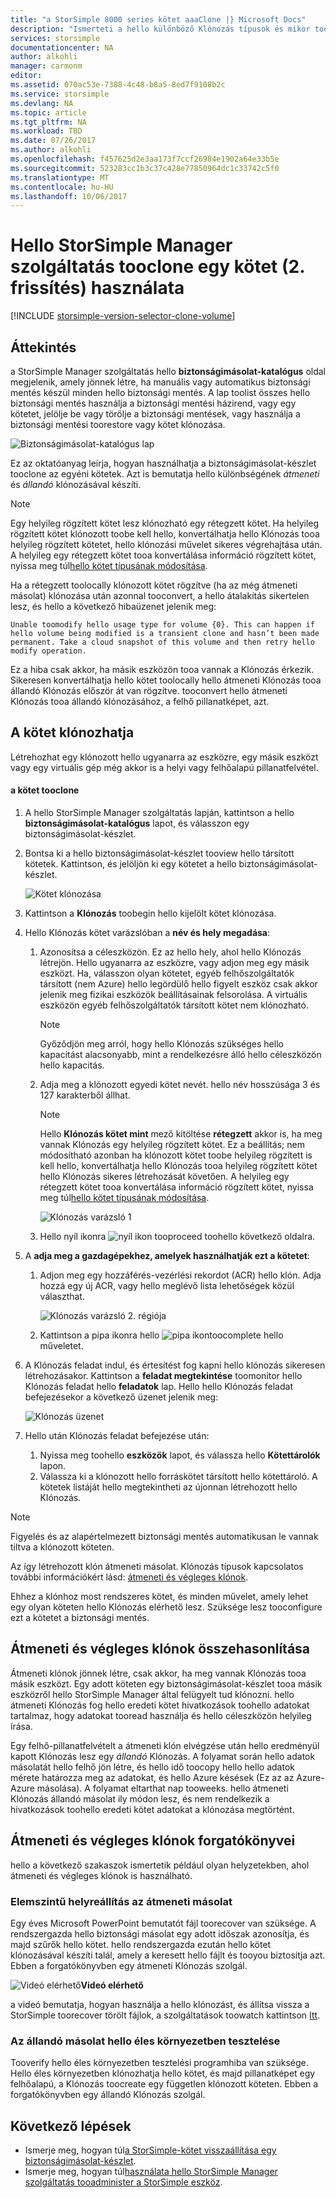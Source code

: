 ```yaml
---
title: "a StorSimple 8000 series kötet aaaClone |} Microsoft Docs"
description: "Ismerteti a hello különböző Klónozás típusok és mikor toouse őket, és elmagyarázza, hogyan használhatja a biztonságimásolat-készlet tooclone egy egyéni köteten."
services: storsimple
documentationcenter: NA
author: alkohli
manager: carmonm
editor: 
ms.assetid: 070ac53e-7388-4c48-b8a5-8ed7f9108b2c
ms.service: storsimple
ms.devlang: NA
ms.topic: article
ms.tgt_pltfrm: NA
ms.workload: TBD
ms.date: 07/26/2017
ms.author: alkohli
ms.openlocfilehash: f457625d2e3aa173f7ccf26984e1902a64e33b5e
ms.sourcegitcommit: 523283cc1b3c37c428e77850964dc1c33742c5f0
ms.translationtype: MT
ms.contentlocale: hu-HU
ms.lasthandoff: 10/06/2017
---
```

# <a name="use-hello-storsimple-manager-service-tooclone-a-volume-update-2"></a>Hello StorSimple Manager szolgáltatás tooclone egy kötet (2. frissítés) használata
[!INCLUDE [storsimple-version-selector-clone-volume](../../includes/storsimple-version-selector-clone-volume.md)]

## <a name="overview"></a>Áttekintés
a StorSimple Manager szolgáltatás hello **biztonságimásolat-katalógus** oldal megjelenik, amely jönnek létre, ha manuális vagy automatikus biztonsági mentés készül minden hello biztonsági mentés. A lap toolist összes hello biztonsági mentés használja a biztonsági mentési házirend, vagy egy kötetet, jelölje be vagy törölje a biztonsági mentések, vagy használja a biztonsági mentési toorestore vagy kötet klónozása.

![Biztonságimásolat-katalógus lap](./media/storsimple-clone-volume-u2/backupCatalog.png)  

Ez az oktatóanyag leírja, hogyan használhatja a biztonságimásolat-készlet tooclone az egyéni kötetek. Azt is bemutatja hello különbségének *átmeneti* és *állandó* klónozásával készíti.

> [!NOTE]
> Egy helyileg rögzített kötet lesz klónozható egy rétegzett kötet. Ha helyileg rögzített kötet klónozott toobe kell hello, konvertálhatja hello Klónozás tooa helyileg rögzített kötetet, hello klónozási művelet sikeres végrehajtása után. A helyileg egy rétegzett kötet tooa konvertálása információ rögzített kötet, nyissa meg túl[hello kötet típusának módosítása](storsimple-manage-volumes-u2.md#change-the-volume-type).
> 
> Ha a rétegzett toolocally klónozott kötet rögzítve (ha az még átmeneti másolat) klónozása után azonnal tooconvert, a hello átalakítás sikertelen lesz, és hello a következő hibaüzenet jelenik meg:
> 
> `Unable toomodify hello usage type for volume {0}. This can happen if hello volume being modified is a transient clone and hasn’t been made permanent. Take a cloud snapshot of this volume and then retry hello modify operation.` 
> 
> Ez a hiba csak akkor, ha másik eszközön tooa vannak a Klónozás érkezik. Sikeresen konvertálhatja hello kötet toolocally hello átmeneti Klónozás tooa állandó Klónozás először át van rögzítve. tooconvert hello átmeneti Klónozás tooa állandó klónozásához, a felhő pillanatképet, azt.
> 
> 

## <a name="create-a-clone-of-a-volume"></a>A kötet klónozhatja
Létrehozhat egy klónozott hello ugyanarra az eszközre, egy másik eszközt vagy egy virtuális gép még akkor is a helyi vagy felhőalapú pillanatfelvétel.

#### <a name="tooclone-a-volume"></a>a kötet tooclone
1. A hello StorSimple Manager szolgáltatás lapján, kattintson a hello **biztonságimásolat-katalógus** lapot, és válasszon egy biztonságimásolat-készlet.
2. Bontsa ki a hello biztonságimásolat-készlet tooview hello társított kötetek. Kattintson, és jelöljön ki egy kötetet a hello biztonságimásolat-készlet.
   
     ![Kötet klónozása](./media/storsimple-clone-volume-u2/CloneVol.png) 
3. Kattintson a **Klónozás** toobegin hello kijelölt kötet klónozása.
4. Hello Klónozás kötet varázslóban a **név és hely megadása**:
   
   1. Azonosítsa a céleszközön. Ez az hello hely, ahol hello Klónozás létrejön. Hello ugyanarra az eszközre, vagy adjon meg egy másik eszközt. Ha, válasszon olyan kötetet, egyéb felhőszolgáltatók társított (nem Azure) hello legördülő hello figyelt eszköz csak akkor jelenik meg fizikai eszközök beállításainak felsorolása. A virtuális eszközön egyéb felhőszolgáltatók társított kötet nem klónozható.
      
      > [!NOTE]
      > Győződjön meg arról, hogy hello Klónozás szükséges hello kapacitást alacsonyabb, mint a rendelkezésre álló hello céleszközön hello kapacitás.
      > 
      > 
   2. Adja meg a klónozott egyedi kötet nevét. hello név hosszúsága 3 és 127 karakterből állhat. 
      
      > [!NOTE]
      > Hello **Klónozás kötet mint** mező kitöltése **rétegzett** akkor is, ha meg vannak Klónozás egy helyileg rögzített kötet. Ez a beállítás; nem módosítható azonban ha klónozott kötet toobe helyileg rögzített is kell hello, konvertálhatja hello Klónozás tooa helyileg rögzített kötet hello Klónozás sikeres létrehozását követően. A helyileg egy rétegzett kötet tooa konvertálása információ rögzített kötet, nyissa meg túl[hello kötet típusának módosítása](storsimple-manage-volumes-u2.md#change-the-volume-type).
      > 
      > 
      
        ![Klónozás varázsló 1](./media/storsimple-clone-volume-u2/clone1.png) 
   3. Hello nyíl ikonra ![nyíl ikon](./media/storsimple-clone-volume-u2/HCS_ArrowIcon.png) tooproceed toohello következő oldalra.
5. A **adja meg a gazdagépekhez, amelyek használhatják ezt a kötetet**:
   
   1. Adjon meg egy hozzáférés-vezérlési rekordot (ACR) hello klón. Adja hozzá egy új ACR, vagy hello meglévő lista lehetőségek közül választhat.
      
        ![Klónozás varázsló 2. régiója](./media/storsimple-clone-volume-u2/clone2.png) 
   2. Kattintson a pipa ikonra hello ![pipa ikon](./media/storsimple-clone-volume-u2/HCS_CheckIcon.png)toocomplete hello műveletet.
6. A Klónozás feladat indul, és értesítést fog kapni hello klónozás sikeresen létrehozásakor. Kattintson a **feladat megtekintése** toomonitor hello Klónozás feladat hello **feladatok** lap. Hello hello Klónozás feladat befejezésekor a következő üzenet jelenik meg:
   
    ![Klónozás üzenet](./media/storsimple-clone-volume-u2/CloneMsg.png) 
7. Hello után Klónozás feladat befejezése után:
   
   1. Nyissa meg toohello **eszközök** lapot, és válassza hello **Kötettárolók** lapon. 
   2. Válassza ki a klónozott hello forráskötet társított hello kötettároló. A kötetek listáját hello megtekintheti az újonnan létrehozott hello Klónozás.

> [!NOTE]
> Figyelés és az alapértelmezett biztonsági mentés automatikusan le vannak tiltva a klónozott köteten.
> 
> 

Az így létrehozott klón átmeneti másolat. Klónozás típusok kapcsolatos további információkért lásd: [átmeneti és végleges klónok](#transient-vs-permanent-clones).

Ehhez a klónhoz most rendszeres kötet, és minden művelet, amely lehet egy olyan köteten hello Klónozás elérhető lesz. Szüksége lesz tooconfigure ezt a kötetet a biztonsági mentés.

## <a name="transient-vs-permanent-clones"></a>Átmeneti és végleges klónok összehasonlítása
Átmeneti klónok jönnek létre, csak akkor, ha meg vannak Klónozás tooa másik eszközt. Egy adott köteten egy biztonságimásolat-készlet tooa másik eszközről hello StorSimple Manager által felügyelt tud klónozni. hello átmeneti Klónozás fog hello eredeti kötet hivatkozások toohello adatokat tartalmaz, hogy adatokat tooread használja és hello céleszközön helyileg írása. 

Egy felhő-pillanatfelvételt a átmeneti klón elvégzése után hello eredményül kapott Klónozás lesz egy *állandó* Klónozás. A folyamat során hello adatok másolatát hello felhő jön létre, és hello idő toocopy hello hello adatok mérete határozza meg az adatokat, és hello Azure késések (Ez az az Azure-Azure másolása). A folyamat eltarthat nap tooweeks. hello átmeneti Klónozás állandó másolat ily módon lesz, és nem rendelkezik a hivatkozások toohello eredeti kötet adatokat a klónozása megtörtént. 

## <a name="scenarios-for-transient-and-permanent-clones"></a>Átmeneti és végleges klónok forgatókönyvei
hello a következő szakaszok ismertetik például olyan helyzetekben, ahol átmeneti és végleges klónok is használható.

### <a name="item-level-recovery-with-a-transient-clone"></a>Elemszintű helyreállítás az átmeneti másolat
Egy éves Microsoft PowerPoint bemutatót fájl toorecover van szüksége. A rendszergazda hello biztonsági másolat egy adott időszak azonosítja, és majd szűrők hello kötet. hello rendszergazda ezután hello kötet klónozásával készíti talál, amely a keresett hello fájlt és tooyou biztosítja azt. Ebben a forgatókönyvben egy átmeneti Klónozás szolgál. 

![Videó elérhető](./media/storsimple-clone-volume-u2/Video_icon.png)**Videó elérhető**

a videó bemutatja, hogyan használja a hello klónozást, és állítsa vissza a StorSimple toorecover törölt fájlok, a szolgáltatások toowatch kattintson [Itt](https://azure.microsoft.com/documentation/videos/storsimple-recover-deleted-files-with-storsimple/).

### <a name="testing-in-hello-production-environment-with-a-permanent-clone"></a>Az állandó másolat hello éles környezetben tesztelése
Tooverify hello éles környezetben tesztelési programhiba van szüksége. Hello éles környezetben klónozhatja hello kötet, és majd pillanatképet egy felhőalapú, a Klónozás toocreate egy független klónozott köteten. Ebben a forgatókönyvben egy állandó Klónozás szolgál.  

## <a name="next-steps"></a>Következő lépések
* Ismerje meg, hogyan túl[a StorSimple-kötet visszaállítása egy biztonságimásolat-készlet](storsimple-restore-from-backup-set-u2.md).
* Ismerje meg, hogyan túl[használata hello StorSimple Manager szolgáltatás tooadminister a StorSimple eszköz](storsimple-manager-service-administration.md).

